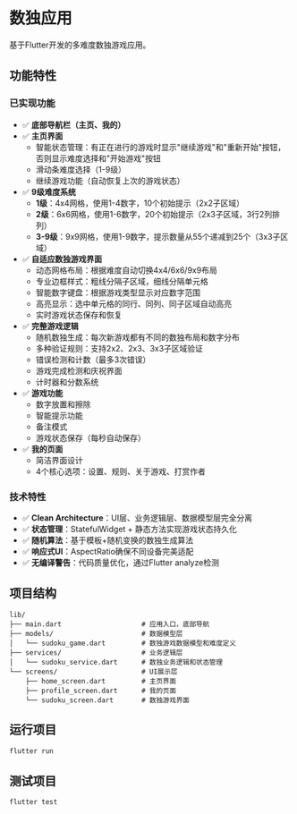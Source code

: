 # 数独应用

基于Flutter开发的多难度数独游戏应用。

## 功能特性

### 已实现功能
- ✅ **底部导航栏（主页、我的）**
- ✅ **主页界面**
  - 智能状态管理：有正在进行的游戏时显示"继续游戏"和"重新开始"按钮，否则显示难度选择和"开始游戏"按钮
  - 滑动条难度选择（1-9级）
  - 继续游戏功能（自动恢复上次的游戏状态）
- ✅ **9级难度系统**
  - **1级**：4x4网格，使用1-4数字，10个初始提示（2x2子区域）
  - **2级**：6x6网格，使用1-6数字，20个初始提示（2x3子区域，3行2列排列）
  - **3-9级**：9x9网格，使用1-9数字，提示数量从55个递减到25个（3x3子区域）
- ✅ **自适应数独游戏界面**
  - 动态网格布局：根据难度自动切换4x4/6x6/9x9布局
  - 专业边框样式：粗线分隔子区域，细线分隔单元格
  - 智能数字键盘：根据游戏类型显示对应数字范围
  - 高亮显示：选中单元格的同行、同列、同子区域自动高亮
  - 实时游戏状态保存和恢复
- ✅ **完整游戏逻辑**
  - 随机数独生成：每次新游戏都有不同的数独布局和数字分布
  - 多种验证规则：支持2x2、2x3、3x3子区域验证
  - 错误检测和计数（最多3次错误）
  - 游戏完成检测和庆祝界面
  - 计时器和分数系统
- ✅ **游戏功能**
  - 数字放置和擦除
  - 智能提示功能
  - 备注模式
  - 游戏状态保存（每秒自动保存）
- ✅ **我的页面**
  - 简洁界面设计
  - 4个核心选项：设置、规则、关于游戏、打赏作者

### 技术特性
- ✅ **Clean Architecture**：UI层、业务逻辑层、数据模型层完全分离
- ✅ **状态管理**：StatefulWidget + 静态方法实现游戏状态持久化
- ✅ **随机算法**：基于模板+随机变换的数独生成算法
- ✅ **响应式UI**：AspectRatio确保不同设备完美适配
- ✅ **无编译警告**：代码质量优化，通过Flutter analyze检测

## 项目结构

```
lib/
├── main.dart                    # 应用入口，底部导航
├── models/                      # 数据模型层
│   └── sudoku_game.dart         # 数独游戏数据模型和难度定义
├── services/                    # 业务逻辑层
│   └── sudoku_service.dart      # 数独业务逻辑和状态管理
└── screens/                     # UI展示层
    ├── home_screen.dart         # 主页界面
    ├── profile_screen.dart      # 我的页面
    └── sudoku_screen.dart       # 数独游戏界面
```

## 运行项目

```bash
flutter run
```

## 测试项目

```bash
flutter test
```
